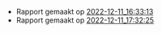 * Rapport gemaakt op [2022-12-11_16:33:13](rapport/2022-12-11_16-33-13.md) 
* Rapport gemaakt op [2022-12-11_17:32:25](rapport/2022-12-11_17-32-25.md) 



